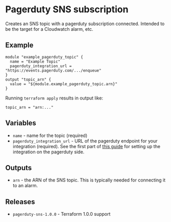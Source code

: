 # Pagerduty SNS subscription

Creates an SNS topic with a pagerduty subscription connected. Intended
to be the target for a Cloudwatch alarm, etc.

## Example

```
module "example_pagerduty_topic" {
  name = "Example Topic"
  pagerduty_integration_url = "https://events.pagerduty.com/.../enqueue"
}
output "topic_arn" {
  value = "${module.example_pagerduty_topic.arn}"
}
```

Running `terraform apply` results in output like:

```
topic_arn = "arn:..."
```

## Variables

* `name` - name for the topic (required)
* `pagerduty_integration_url` - URL of the pagerduty endpoint for your
  integration (required). See the first part of
  [this guide](https://www.pagerduty.com/docs/guides/aws-cloudwatch-integration-guide/)
  for setting up the integration on the pagerduty side.

## Outputs

* `arn` - the ARN of the SNS topic. This is typically needed for
  connecting it to an alarm.

## Releases

* `pagerduty-sns-1.0.0` - Terraform 1.0.0 support
